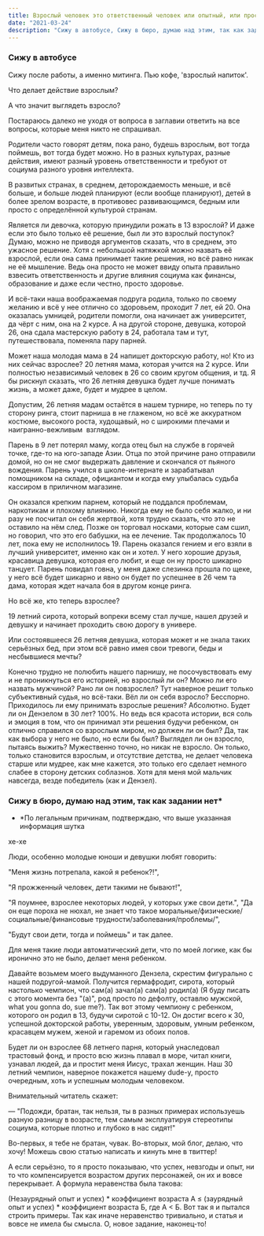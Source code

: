 ```yaml
---
title: Взрослый человек это ответственный человек или опытный, или просто человек в возрасте?
date: "2021-03-24"
description: "Сижу в автобусе, Сижу в бюро, думаю над этим, так как задании нет*"
---
```


### Сижу в автобусе

Сижу после работы, а именно митинга. Пью кофе, 'взрослый напиток'.

Что делает действие взрослым?

А что значит выглядеть взросло?

Постараюсь далеко не уходя от вопроса в заглавии ответить на все вопросы, которые меня никто не спрашивал.

Родители часто говорят детям, пока рано, будешь взрослым, вот тогда поймешь, вот тогда будет можно. Но в разных культурах, разные действия, имеют разный уровень ответственности и требуют от социума разного уровня интеллекта.

В развитых странах, в среднем, деторождаемость меньше, и всё больше, и больше людей планируют (если вообще планируют), детей в более зрелом возрасте, в противовес развивающимся, бедным или просто с определённой культурой странам.

Является ли девочка, которую принудили рожать в 13 взрослой? И даже если это было только её решение, был ли это взрослый поступок? Думаю, можно не приводя аргументов сказать, что в среднем, это ужасное решение. Хотя с небольшой натяжкой можно назвать её взрослой, если она сама принимает такие решения, но всё равно никак не её мышление. Ведь она просто не может ввиду опыта правильно взвесить ответственность и другие влияния социума как финансы, образование и даже если честно, просто здоровье.

И всё-таки наша воображаемая подруга родила, только по своему желанию и всё у нее отлично со здоровьем, проходит 7 лет, ей 20. Она оказалась умницей, родители помогли, она начинает аж университет, да чёрт с ним, она на 2 курсе. А на другой стороне, девушка, которой 26, она сдала мастерскую работу в 24, работала там и тут, путешествовала, поменяла пару парней. 

Может наша молодая мама в 24 напишет докторскую работу, но! Кто из них сейчас взрослее? 20 летняя мама, которая учится на 2 курсе. Или полностью независимый человек в 26 со своим кругом общения, и тд. Я бы рискнул сказать, что 26 летняя девушка будет лучше понимать жизнь, а может даже, будет и мудрее в целом.

Допустим, 26 летняя мадам остаётся в нашем турнире, но теперь по ту сторону ринга, стоит парниша в не глаженом, но всё же аккуратном костюме,  высокого роста,  худощавый, но с широкими плечами и наигранно-вежливым  взглядом. 

Парень в 9 лет потерял маму, когда отец был на  службе в горячей точке,  где-то на юго-западе Азии. Отца по этой причине рано отправили домой, но он не смог выдержать давление и скончался от пьяного вождения. Парень учился в школе-интернате и зарабатывал помощником на складе, официантом и когда ему улыбалась судьба кассиром в приличном магазине.  

Он оказался крепким парнем, который не поддался проблемам, наркотикам и плохому влиянию. Никогда ему не было себя жалко, и ни разу не посчитал он себя жертвой, хотя трудно сказать, что это не оставило на нём след. Позже он торговал носками, которые сам сшил, но говорил, что это его бабушки, на ее лечение.  Так продолжалось 10 лет, пока ему не исполнилось 19. Парень оказался гением и его взяли в лучший  университет,  именно как он и хотел. У него хорошие друзья, красавица девушка, которая его любит, и еще он ну просто шикарно танцует.  Парень повидал говна, у меня даже слезинка прошла по щеке, у него всё будет шикарно и явно он будет по успешнее в 26 чем та дама, которая ждет начала боя в другом конце ринга.

Но всё же, кто теперь взрослее?

19 летний сирота, который вопреки всему стал лучше, нашел друзей и девушку и начинает проходить свою дорогу в универе.

Или состоявшееся 26 летняя девушка, которая может и не знала таких серьёзных бед, при этом всё равно имея свои тревоги, беды и несбывшиеся мечты?

Конечно трудно не полюбить нашего парнишу, не посочувствовать ему и не проникнуться его историей, но взрослый ли он? Можно ли его назвать мужчиной? Рано ли он повзрослел? Тут наверное решит только субъективный судья, но всё-таки. Вёл ли он себя взросло? Бесспорно. Приходилось ли ему принимать взрослые решения? Абсолютно. Будет ли он Дензелом в 30 лет? 100%. Но ведь вся красота истории, вся соль и эмоция в том, что он принимал эти решения будучи ребенком, он отлично справился со взрослым миром, но должен ли он был? Да, так как выбора у него не было, но если бы был? Выглядел ли он взросло, пытаясь выжить? Мужественно точно, но никак не взросло. Он только, только становится взрослым, и отсутствие детства, не делает человека старше или мудрее, как мне кажется, это только его сделает немного слабее в сторону детских соблазнов.  Хотя для меня мой мальчик навсегда, везде победитель (как и Дензел).

### Сижу в бюро, думаю над этим, так как задании нет*

- *По легальным причинам, подтверждаю, что выше указанная информация шутка

хе-хе

Люди, особенно молодые юноши и девушки любят говорить:

"Меня жизнь потрепала, какой я ребенок?!",

"Я прожженный человек, дети такими не бывают!",

"Я поумнее, взрослее некоторых людей, у которых уже свои дети.",
"Да он еще пороха не нюхал, не знает что такое моральные/физические/социальные/финансовые  трудности/заболевания/проблемы/",

"Будут свои дети, тогда и поймешь"  и так далее.

Для меня такие люди автоматический дети, что по моей логике, как бы иронично это не было, делает меня ребенком.

Давайте возьмем моего выдуманного Дензела, скрестим фигурально с нашей подругой-мамой. Получится гермафродит, сирота, который настолько чемпион, что сам(а) зачал(а) сам(а) родил(а) (Я буду писать с этого момента без "(а)", род просто по дефолту, оставлю мужской, what you gonna do, sue me?). Так вот этому чемпиону с ребенком, которого он родил в 13, будучи сиротой с 10-12. Он достиг всего к 30, успешной докторской работы, уверенным, здоровым, умным ребенком, красавцем мужем, женой и гаремом из обоих полов. 

Будет ли он взрослее 68 летнего парня, который унаследовал трастовый фонд, и просто всю жизнь плавал в море, читал книги, узнавал людей, да и простит меня Иисус, трахал женщин.  Наш 30 летний чемпион, наверное покажется нашему dude-y, просто очередным, хоть и успешным молодым человеком.

Внимательный читатель скажет:

— "Подожди, братан, так нельзя, ты в разных примерах используешь разную разницу в возрасте, тем самым эксплуатируя стереотипы социума, которые плотно и глубоко в нас сидят!"

Во-первых, я тебе не братан, чувак. Во-вторых, мой блог, делаю, что хочу! Можешь свою статью написать и кинуть мне в твиттер!

А если серьёзно, то я просто показываю, что успех, невзгоды и опыт, ни то что компенсируется возрастом других персонажей, он их и вовсе перекрывает. А формула неравенства была такова:

(Незаурядный опыт и успех) * коэффициент возраста А ≤ (заурядный опыт и успех) * коэффициент возраста Б, где А < Б. Вот так я и пытался строить примеры. Так как иначе неравенство тривиально, и статья и вовсе не имела бы смысла. О, новое задание, наконец-то!